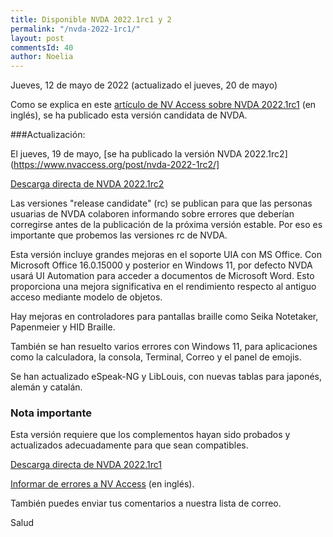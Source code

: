 ```yaml
---
title: Disponible NVDA 2022.1rc1 y 2
permalink: "/nvda-2022-1rc1/"
layout: post
commentsId: 40
author: Noelia
---
```


<footer>Jueves, 12 de mayo de 2022 (actualizado el jueves, 20 de mayo)</footer>

Como se explica en este [artículo de NV Access sobre NVDA 2022.1rc1](https://www.nvaccess.org/post/nvda-2022-1rc1/) (en inglés), se ha publicado esta versión candidata de NVDA.

###Actualización:

El jueves, 19 de mayo, [se ha publicado la versión NVDA 2022.1rc2](https://www.nvaccess.org/post/nvda-2022-1rc2/]

[Descarga directa de NVDA 2022.1rc2](https://www.nvaccess.org/files/nvda/releases/2022.1rc2/nvda_2022.1rc2.exe)


Las versiones "release candidate" (rc) se publican para que las personas usuarias de NVDA colaboren informando sobre errores que deberían corregirse antes de la publicación de la próxima versión estable. Por eso es importante que probemos las versiones rc de NVDA.

Esta versión incluye grandes mejoras en el soporte UIA con MS Office. Con Microsoft Office 16.0.15000 y posterior en Windows 11, por defecto NVDA usará UI Automation para acceder a documentos de Microsoft Word. Esto proporciona una mejora significativa en el rendimiento respecto al antiguo acceso mediante modelo de objetos.

Hay mejoras en controladores para pantallas braille como Seika Notetaker, Papenmeier y HID Braille.

También se han resuelto varios errores con Windows 11, para aplicaciones como la calculadora, la consola, Terminal, Correo y el panel de emojis.

Se han actualizado eSpeak-NG y LibLouis, con nuevas tablas para japonés, alemán y catalán.

### Nota importante

Esta versión requiere que los complementos hayan sido probados y actualizados adecuadamente para que sean compatibles.

[Descarga directa de NVDA 2022.1rc1](https://www.nvaccess.org/files/nvda/releases/2022.1rc1/nvda_2022.1rc1.exe)

[Informar de errores a NV Access](https://github.com/nvaccess/nvda/issues) (en inglés).

También puedes enviar tus comentarios a nuestra lista de correo.

Salud
